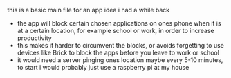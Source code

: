 this is a basic main file for an app idea i had a while back
- the app will block certain chosen applications on ones phone when it is at a certain location, for example school or work, in order to increase productivity
- this makes it harder to circumvent the blocks, or avoids forgetting to use devices like Brick to block the apps before you leave to work or school
- it would need a server pinging ones location maybe every 5-10 minutes, to start i would probably just use a raspberry pi at my house
